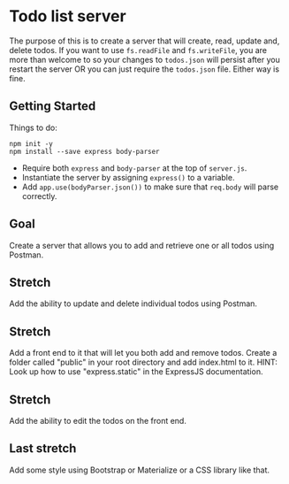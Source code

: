# Todo list server

The purpose of this is to create a server that will create, read, update and, delete todos. If you want to use `fs.readFile` and `fs.writeFile`, you are more than welcome to so your changes to `todos.json` will persist after you restart the server OR you can just require the `todos.json` file. Either way is fine.

## Getting Started
Things to do:
```
npm init -y
npm install --save express body-parser
```
- Require both `express` and `body-parser` at the top of `server.js`.
- Instantiate the server by assigning `express()` to a variable.
- Add `app.use(bodyParser.json())` to make sure that `req.body` will parse correctly.

## Goal

Create a server that allows you to add and retrieve one or all todos using Postman.

## Stretch

Add the ability to update and delete individual todos using Postman.

## Stretch

Add a front end to it that will let you both add and remove todos. Create a folder called "public" in your root
directory and add index.html to it. HINT: Look up how to use "express.static"
in the ExpressJS documentation.

## Stretch

Add the ability to edit the todos on the front end.

## Last stretch

Add some style using Bootstrap or Materialize or a CSS library like that.
